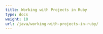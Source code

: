 ```yaml
---
title: Working with Projects in Ruby
type: docs
weight: 10
url: /java/working-with-projects-in-ruby/
---
```

